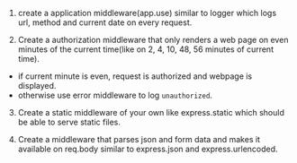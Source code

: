 1. create a application middleware(app.use) similar to logger which logs url, method and current date on every request.

2. Create a authorization middleware that only renders a web page on even minutes of the current time(like on 2, 4, 10, 48, 56 minutes of current time).
  - if current minute is even, request is authorized and webpage is displayed.
  - otherwise use error middleware to log `unauthorized`.

3. Create a static middleware of your own like express.static which should be able to serve static files.

4. Create a middleware that parses json and form data and makes it available on req.body similar to express.json and express.urlencoded.